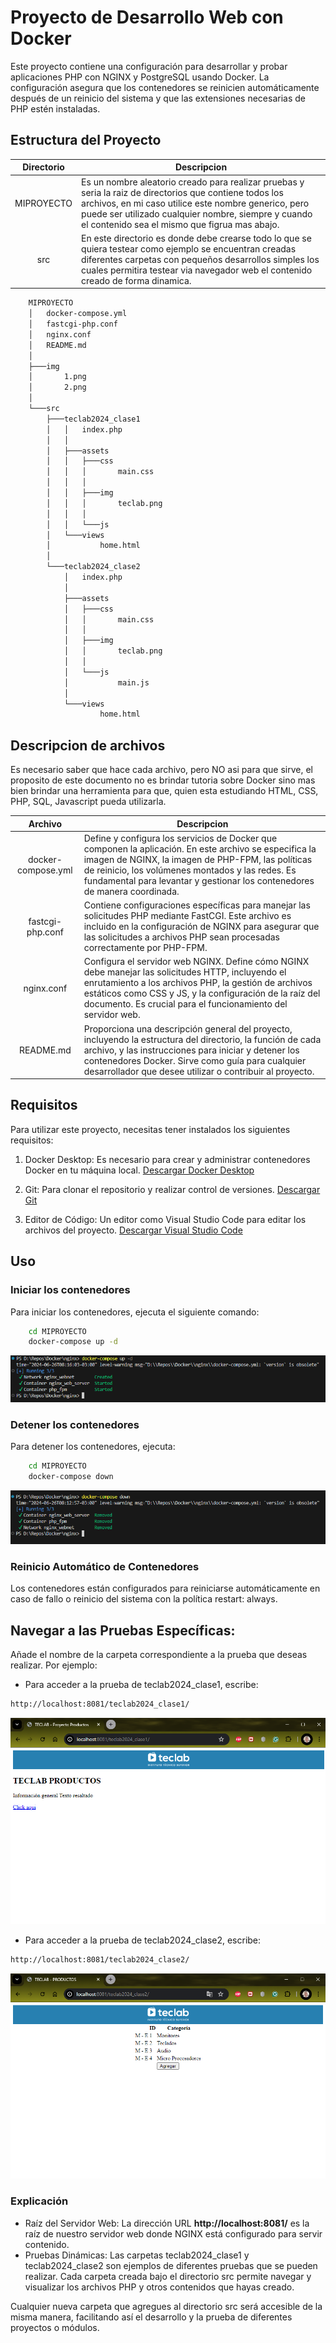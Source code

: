 # Proyecto de Desarrollo Web con Docker

Este proyecto contiene una configuración para desarrollar y probar aplicaciones PHP con NGINX y PostgreSQL usando Docker. La configuración asegura que los contenedores se reinicien automáticamente después de un reinicio del sistema y que las extensiones necesarias de PHP estén instaladas.

## Estructura del Proyecto

| Directorio | Descripcion |
| :-: | - |
| MIPROYECTO | Es un nombre aleatorio creado para realizar pruebas y seria la raiz de directorios que contiene todos los archivos, en mi caso utilice este nombre generico, pero puede ser utilizado cualquier nombre, siempre y cuando el contenido sea el mismo que figrua mas abajo. |
| src | En este directorio es donde debe crearse todo lo que se quiera testear como ejemplo se encuentran creadas diferentes carpetas con pequeños desarrollos simples los cuales permitira testear via navegador web el contenido creado de forma dinamica. |

```bash
    MIPROYECTO
    │   docker-compose.yml
    │   fastcgi-php.conf
    │   nginx.conf
    │   README.md
    │   
    ├───img
    │       1.png
    │       2.png
    │       
    └───src
        ├───teclab2024_clase1
        │   │   index.php
        │   │   
        │   ├───assets
        │   │   ├───css
        │   │   │       main.css
        │   │   │       
        │   │   ├───img
        │   │   │       teclab.png
        │   │   │       
        │   │   └───js
        │   └───views
        │           home.html
        │
        └───teclab2024_clase2
            │   index.php
            │   
            ├───assets
            │   ├───css
            │   │       main.css
            │   │       
            │   ├───img
            │   │       teclab.png
            │   │       
            │   └───js
            │           main.js
            │
            └───views
                    home.html
```

## Descripcion de archivos

Es necesario saber que hace cada archivo, pero NO asi para que sirve, el proposito de este documento no es brindar tutoria sobre Docker sino mas bien brindar una herramienta para que, quien esta estudiando HTML, CSS, PHP, SQL, Javascript pueda utilizarla.

| Archivo | Descripcion |
| :-: | - |
| docker-compose.yml | Define y configura los servicios de Docker que componen la aplicación. En este archivo se especifica la imagen de NGINX, la imagen de PHP-FPM, las políticas de reinicio, los volúmenes montados y las redes. Es fundamental para levantar y gestionar los contenedores de manera coordinada. |
| fastcgi-php.conf | Contiene configuraciones específicas para manejar las solicitudes PHP mediante FastCGI. Este archivo es incluido en la configuración de NGINX para asegurar que las solicitudes a archivos PHP sean procesadas correctamente por PHP-FPM. |
| nginx.conf | Configura el servidor web NGINX. Define cómo NGINX debe manejar las solicitudes HTTP, incluyendo el enrutamiento a los archivos PHP, la gestión de archivos estáticos como CSS y JS, y la configuración de la raíz del documento. Es crucial para el funcionamiento del servidor web. |
| README.md | Proporciona una descripción general del proyecto, incluyendo la estructura del directorio, la función de cada archivo, y las instrucciones para iniciar y detener los contenedores Docker. Sirve como guía para cualquier desarrollador que desee utilizar o contribuir al proyecto. |

## Requisitos

Para utilizar este proyecto, necesitas tener instalados los siguientes requisitos:

1. Docker Desktop: Es necesario para crear y administrar contenedores Docker en tu máquina local.
   [Descargar Docker Desktop](https://www.docker.com/products/docker-desktop/)

1. Git: Para clonar el repositorio y realizar control de versiones.
   [Descargar Git](https://git-scm.com/downloads)

1. Editor de Código: Un editor como Visual Studio Code para editar los archivos del proyecto.
   [Descargar Visual Studio Code](https://code.visualstudio.com/download)

## Uso

### Iniciar los contenedores

Para iniciar los contenedores, ejecuta el siguiente comando:

```bash
    cd MIPROYECTO
    docker-compose up -d
```
![docker_compose_up](./img/2.png)

### Detener los contenedores

Para detener los contenedores, ejecuta:

```bash
    cd MIPROYECTO
    docker-compose down
```

![docker_compose_down](./img/1.png)

### Reinicio Automático de Contenedores

Los contenedores están configurados para reiniciarse automáticamente en caso de fallo o reinicio del sistema con la política restart: always.

## Navegar a las Pruebas Específicas:

Añade el nombre de la carpeta correspondiente a la prueba que deseas realizar. Por ejemplo:

- Para acceder a la prueba de teclab2024_clase1, escribe:

```bash
http://localhost:8081/teclab2024_clase1/
```

![teclab2024_clase1](./img/5.png)

- Para acceder a la prueba de teclab2024_clase2, escribe:

```bash
http://localhost:8081/teclab2024_clase2/
```
![teclab2024_clase2](./img/4.png)

### Explicación

- Raíz del Servidor Web: La dirección URL **http://localhost:8081/** es la raíz de nuestro servidor web donde NGINX está configurado para servir contenido.
- Pruebas Dinámicas: Las carpetas teclab2024_clase1 y teclab2024_clase2 son ejemplos de diferentes pruebas que se pueden realizar. Cada carpeta creada bajo el directorio src permite navegar y visualizar los archivos PHP y otros contenidos que hayas creado.

Cualquier nueva carpeta que agregues al directorio src será accesible de la misma manera, facilitando así el desarrollo y la prueba de diferentes proyectos o módulos.
